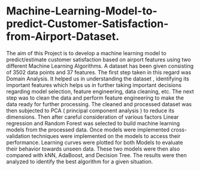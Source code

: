 # Machine-Learning-Model-to-predict-Customer-Satisfaction-from-Airport-Dataset.
The aim of this Project is to develop a machine learning model to predict/estimate customer satisfaction based on airport features using two different Machine Learning Algorithms. A dataset has been given consisting of 3502 data points and 37 features. The first step taken in this regard was Domain Analysis. It helped us in understanding the dataset , identifying its important features which helps us in further taking important decisions regarding model selection, feature engineering, data cleaning, etc. The next step was to clean the data and perform feature engineering to make the data ready for further processing. The cleaned and processed dataset was then subjected to PCA ( principal component analysis ) to reduce its dimensions. Then after careful consideration of various factors Linear regression and Random Forest was selected to build machine learning models from the processed data. Once models were implemented cross-validation techniques were implemented on the models to access their performance. Learning curves were plotted for both Models to evaluate their behavior towards unseen data. These two models were then also compared with kNN, AdaBoost, and Decision Tree. The results were then analyzed to identify the best algorithm for a given situation.
